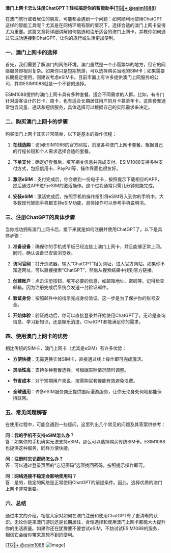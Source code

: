 **澳门上网卡怎么注册ChatGPT？轻松搞定你的智能助手[[TG💪+ @esim1088](https://t.me/s/esim1088)]**

在澳门旅行或者居住的朋友，可能都会遇到一个问题：如何顺利地使用ChatGPT这样的智能工具呢？尤其是在网络环境有限的情况下，选择合适的澳门上网卡显得尤为重要。这篇文章将详细讲解如何挑选和注册适合的澳门上网卡，并教你如何通过它成功连接到ChatGPT，让你的旅行或生活更加便利。

### 一、澳门上网卡的选择

首先，我们需要了解澳门的网络环境。澳门虽然是一个小而繁华的地方，但它的网络服务却相对复杂。如果你只是短期旅游，可以选择购买当地的SIM卡；如果需要长期稳定使用，则建议考虑eSIM卡。目前市面上有许多提供澳门上网服务的公司，其中ESIM1088就是一个不错的选择。

ESIM1088提供的澳门上网卡具有多种套餐，适合不同需求的人群。比如，有专门针对游客设计的日卡、周卡，也有适合长期居住用户的月卡甚至年卡。这些套餐通常包含流量、通话和短信服务，具体选择可以根据自己的实际需求来决定。

### 二、购买澳门上网卡的步骤

购买澳门上网卡其实非常简单，以下是基本的操作流程：

1. **在线选购**：访问ESIM1088的官方网站，浏览各种澳门上网卡套餐，根据自己的行程长短和个人需求选择合适的套餐。
   
2. **下单支付**：确定好套餐后，填写相关信息并完成支付。ESIM1088支持多种支付方式，包括信用卡、PayPal等，操作界面也很友好。

3. **激活eSIM**：支付完成后，你会收到一份电子卡，按照提示下载相应的APP，然后通过APP进行eSIM的激活操作。这个过程通常只需几分钟就能完成。

4. **安装eSIM**：激活完成后，按照手机的操作指引将eSIM导入到你的手机中。大多数现代智能手机都支持eSIM功能，具体操作可以参考手机说明书。

### 三、注册ChatGPT的具体步骤

当你成功拥有澳门上网卡后，接下来就是如何注册并使用ChatGPT了。以下是具体步骤：

1. **准备设备**：确保你的手机或平板已经连接上澳门上网卡，并且能够正常上网。同时，确认设备已安装浏览器。

2. **访问官网**：打开浏览器，输入“ChatGPT”相关网址，进入官方网站。如果你不知道网址，可以直接搜索“ChatGPT”，然后从搜索结果中找到官方链接。

3. **创建账户**：点击注册按钮，填写必要的信息，如邮箱地址、密码等。记得检查邮箱，因为注册完成后系统会发送一封验证邮件。

4. **验证身份**：按照邮件中的指示完成身份验证。这一步是为了保护你的账号安全。

5. **开始体验**：验证成功后，你可以直接登录并开始使用ChatGPT了。无论是查询信息、学习新知识，还是娱乐消遣，ChatGPT都能满足你的需求。

### 四、使用澳门上网卡的优势

相比传统的SIM卡，澳门上网卡（尤其是eSIM）有许多优势：

- **方便快捷**：无需更换实体SIM卡，直接通过线上操作即可完成激活。
  
- **灵活性高**：支持多种套餐选择，可根据实际情况随时调整。

- **节省成本**：对于短期用户来说，按需购买套餐能有效避免浪费。

- **全球通用**：许多eSIM服务商还提供国际漫游服务，让你无论身处何地都能保持联网。

### 五、常见问题解答

在使用过程中，可能会遇到一些疑问，这里列出几个常见的问题及其答案供参考：

**问：我的手机不支持eSIM怎么办？**  
答：如果你的手机确实无法支持eSIM，那么可以选择购买传统SIM卡。ESIM1088也提供这种服务，同样方便快捷。

**问：注册时忘记密码怎么办？**  
答：可以通过登录页面的“忘记密码”选项找回密码，按照提示操作即可。

**问：网络连接不稳定会影响使用吗？**  
答：是的，稳定的网络是正常使用ChatGPT的前提条件。因此，选择优质的澳门上网卡非常重要。

### 六、总结

通过本文的介绍，相信大家对如何在澳门注册和使用ChatGPT有了更清晰的认识。无论你是来澳门游玩还是长期居住，合理选择和使用澳门上网卡都能大大提升你的生活质量。如果你还在犹豫要不要尝试eSIM，不妨试试ESIM1088的服务，相信它会给你带来意想不到的便利。

[[TG💪+ @esim1088](https://t.me/s/esim1088) ![Image](https://i.postimg.cc/4NQfJmqS/Snipaste-2025-05-13-00-14-12.png)]